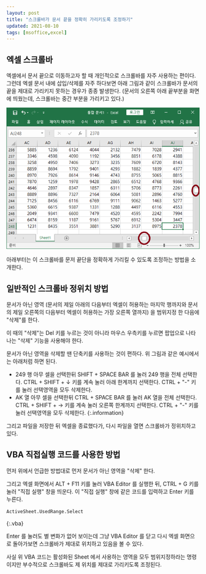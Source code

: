 ```yaml
---
layout: post
title: "스크롤바가 문서 끝을 정확히 가리키도록 조정하기"
updated: 2021-08-10
tags: [msoffice,excel]
---
```


## 엑셀 스크롤바

엑셀에서 문서 끝으로 이동하고자 할 때 개인적으로 스크롤바를 자주 사용하는 편이다. 그런데 엑셀 문서 내에 삽입/삭제를 자주 하다보면 아래 그림과 같이 스크롤바가 문서의 끝을 제대로 가리키지 못하는 경우가 종종 발생한다. (문서의 오른쪽 아래 끝부분을 화면에 띄웠는데, 스크롤바는 중간 부분을 가리키고 있다.)

![그림00](/img/msoffice/excel/excel-0003.png)

아래부터는 이 스크롤바를 문저 끝단을 정확하게 가리킬 수 있도록 조정하는 방법을 소개한다.

## 일반적인 스크롤바 정위치 방법

문서가 아닌 영역 (문서의 제일 아래의 다음부터 엑셀이 허용하는 마지막 행까지와 문서의 제일 오른쪽의 다음부터 엑셀이 허용하는 가장 오른쪽 열까지) 을 범위지정 한 다음에 "삭제"를 한다.

이 때의 "삭제"는 Del 키를 누르는 것이 아니라 마우스 우측키를 누르면 팝업으로 나타나는 "삭제" 기능을 사용해야 한다.

문서가 아닌 영역을 삭제할 땐 단축키를 사용하는 것이 편하다. 위 그림과 같은 예시에서는 아래처럼 하면 된다.

- 249 행 아무 셀을 선택한뒤 SHIFT + SPACE BAR 를 눌러 249 행을 전체 선택한다. CTRL + SHIFT + ↓ 키를 계속 눌러 아래 한계까지 선택한다. CTRL + "-" 키를 눌러 선택영역을 모두 삭제한다.
- AK 열 아무 셀을 선택한뒤 CTRL + SPACE BAR 를 눌러 AK 열을 전체 선택한다. CTRL + SHIFT + → 키를 계속 눌러 오른쪽 한계까지 선택한다. CTRL + "-" 키를 눌러 선택영역을 모두 삭제한다.
{:.information}

그리고 파일을 저장한 뒤 엑셀을 종료했다가, 다시 파일을 열면 스크롤바가 정위치하고 있다.

## VBA 직접실행 코드를 사용한 방법

먼저 위에서 언급한 방법대로 먼저 문서가 아닌 영역을 "삭제" 한다.

그리고 엑셀 화면에서 ALT + F11 키를 눌러 VBA Editor 를 실행한 뒤, CTRL + G 키를 눌러 "직접 실행" 창을 띄운다. 이 "직접 실행" 창에 같은 코드를 입력하고 Enter 키를 누른다.

```vb
ActiveSheet.UsedRange.Select
```
{:.vba}

Enter 를 눌러도 별 변화가 없어 보이는데 그냥 VBA Editor 를 닫고 다시 엑셀 화면으로 돌아가보면 스크롤바가 제대로 위치하고 있음을 볼 수 있다.

사실 위 VBA 코드는 활성화된 Sheet 에서 사용하는 영역을 모두 범위지정하라는 명령이지만 부수적으로 스크롤바도 제 위치를 제대로 가리키도록 조정된다.